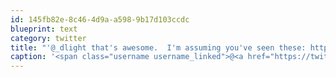 ```yaml
---
id: 145fb82e-8c46-4d9a-a598-9b17d103ccdc
blueprint: text
category: twitter
title: "'@_dlight that's awesome.  I'm assuming you've seen these: http://www.simonscat.com/films.html"
caption: '<span class="username username_linked">@<a href="https://twitter.com/_dlight" title="Битюцкий Корнилий">_dlight</a></span> that''s awesome.  I''m assuming you''ve seen these: http://www.simonscat.com/films.html'
---
```

